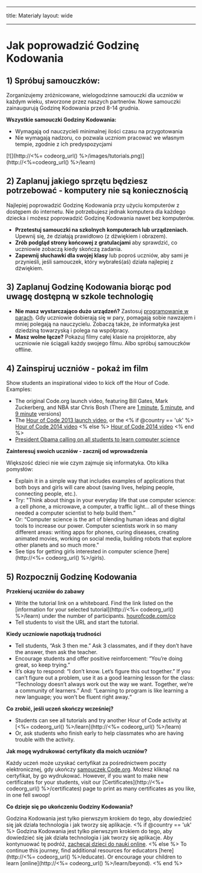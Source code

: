 * * *

title: Materiały layout: wide

* * *

# Jak poprowadzić Godzinę Kodowania

## 1) Spróbuj samouczków:

Zorganizujemy zróżnicowane, wielogodzinne samouczki dla uczniów w każdym wieku, stworzone przez naszych partnerów. Nowe samouczki zainaugurują Godzinę Kodowania przed 8-14 grudnia.

**Wszystkie samouczki Godziny Kodowania:**

  * Wymagają od nauczycieli minimalnej ilości czasu na przygotowania
  * Nie wymagają nadzoru, co pozwala uczniom pracować we własnym tempie, zgodnie z ich predyspozycjami

[![](http://<%= codeorg_url() %>/images/tutorials.png)](http://<%=codeorg_url() %>/learn)

## 2) Zaplanuj jakiego sprzętu będziesz potrzebować - komputery nie są koniecznością

Najlepiej poprowadzić Godzinę Kodowania przy użyciu komputerów z dostępem do internetu. Nie potrzebujesz jednak komputera dla każdego dziecka i możesz poprowadzić Godzinę Kodowania nawet bez komputerów.

  * **Przetestuj samouczki na szkolnych komputerach lub urządzeniach.** Upewnij się, że działają prawidłowo (z dźwiękiem i obrazem).
  * **Zrób podgląd strony końcowej z gratulacjami** aby sprawdzić, co uczniowie zobaczą kiedy skończą zadania. 
  * **Zapewnij słuchawki dla swojej klasy** lub poproś uczniów, aby sami je przynieśli, jeśli samouczek, który wybrałeś(aś) działa najlepiej z dźwiękiem.

## 3) Zaplanuj Godzinę Kodowania biorąc pod uwagę dostępną w szkole technologię

  * **Nie masz wystarczająco dużo urządzeń?** Zastosuj [programowanie w parach](http://www.ncwit.org/resources/pair-programming-box-power-collaborative-learning). Gdy uczniowie dobierają się w pary, pomagają sobie nawzajem i mniej polegają na nauczycielu. Zobaczą także, że informatyka jest dziedziną towarzyską i polega na współpracy.
  * **Masz wolne łącze?** Pokazuj filmy całej klasie na projektorze, aby uczniowie nie ściągali każdy swojego filmu. Albo spróbuj samouczków offline.

## 4) Zainspiruj uczniów - pokaż im film

Show students an inspirational video to kick off the Hour of Code. Examples:

  * The original Code.org launch video, featuring Bill Gates, Mark Zuckerberg, and NBA star Chris Bosh (There are [1 minute](https://www.youtube.com/watch?v=qYZF6oIZtfc), [5 minute](https://www.youtube.com/watch?v=nKIu9yen5nc), and [9 minute](https://www.youtube.com/watch?v=dU1xS07N-FA) versions)
  * The [Hour of Code 2013 launch video](https://www.youtube.com/watch?v=FC5FbmsH4fw), or the <% if @country == 'uk' %> [Hour of Code 2014 video](https://www.youtube.com/watch?v=96B5-JGA9EQ) <% else %> [Hour of Code 2014 video](https://www.youtube.com/watch?v=rH7AjDMz_dc&index=2&list=PLzdnOPI1iJNe1WmdkMG-Ca8cLQpdEAL7Q) <% end %>
  * [President Obama calling on all students to learn computer science](https://www.youtube.com/watch?v=6XvmhE1J9PY)

**Zainteresuj swoich uczniów - zacznij od wprowadzenia**

Większość dzieci nie wie czym zajmuje się informatyka. Oto kilka pomysłów:

  * Explain it in a simple way that includes examples of applications that both boys and girls will care about (saving lives, helping people, connecting people, etc.).
  * Try: "Think about things in your everyday life that use computer science: a cell phone, a microwave, a computer, a traffic light… all of these things needed a computer scientist to help build them.”
  * Or: “Computer science is the art of blending human ideas and digital tools to increase our power. Computer scientists work in so many different areas: writing apps for phones, curing diseases, creating animated movies, working on social media, building robots that explore other planets and so much more."
  * See tips for getting girls interested in computer science [here](http://<%= codeorg_url() %>/girls). 

## 5) Rozpocznij Godzinę Kodowania

**Przekieruj uczniów do zabawy**

  * Write the tutorial link on a whiteboard. Find the link listed on the [information for your selected tutorial](http://<%= codeorg_url() %>/learn) under the number of participants. [hourofcode.com/co](http://hourofcode.com/co)
  * Tell students to visit the URL and start the tutorial.

**Kiedy uczniowie napotkają trudności**

  * Tell students, “Ask 3 then me.” Ask 3 classmates, and if they don’t have the answer, then ask the teacher.
  * Encourage students and offer positive reinforcement: “You’re doing great, so keep trying.”
  * It’s okay to respond: “I don’t know. Let’s figure this out together.” If you can’t figure out a problem, use it as a good learning lesson for the class: “Technology doesn’t always work out the way we want. Together, we’re a community of learners.” And: “Learning to program is like learning a new language; you won’t be fluent right away.“

**Co zrobić, jeśli uczeń skończy wcześniej?**

  * Students can see all tutorials and try another Hour of Code activity at [<%= codeorg_url() %>/learn](http://<%= codeorg_url() %>/learn)
  * Or, ask students who finish early to help classmates who are having trouble with the activity.

**Jak mogę wydrukować certyfikaty dla moich uczniów?**

Każdy uczeń może uzyskać certyfikat za pośrednictwem poczty elektronicznej, gdy ukończy [samouczek Code.org](http://studio.code.org). Możesz kliknąć na certyfikat, by go wydrukować. However, if you want to make new certificates for your students, visit our [Certificates](http://<%= codeorg_url() %>/certificates) page to print as many certificates as you like, in one fell swoop!

**Co dzieje się po ukończeniu Godziny Kodowania?**

Godzina Kodowania jest tylko pierwszym krokiem do tego, aby dowiedzieć się jak działa technologia i jak tworzy się aplikacje. <% if @country == 'uk' %> Godzina Kodowania jest tylko pierwszym krokiem do tego, aby dowiedzieć się jak działa technologia i jak tworzy się aplikacje. Aby kontynuować tę podróż, [zachęcaj dzieci do nauki online](http://uk.code.org/learn/beyond). <% else %> To continue this journey, find additional resources for educators [here](http://<%= codeorg_url() %>/educate). Or encourage your children to learn [online](http://<%= codeorg_url() %>/learn/beyond). <% end %>